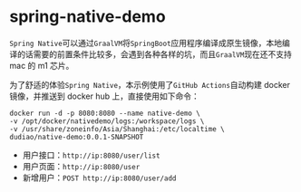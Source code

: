 # spring-native-demo

`Spring Native`可以通过`GraalVM`将`SpringBoot`应用程序编译成原生镜像，本地编译的话需要的前置条件比较多，会遇到各种各样的坑，而且`GraalVM`现在还不支持 mac 的 m1 芯片。

为了舒适的体验`Spring Native`，本示例使用了`GitHub Actions`自动构建 docker 镜像，并推送到 docker hub 上，直接使用如下命令：

```
docker run -d -p 8080:8080 --name native-demo \
-v /opt/docker/nativedemo/logs:/workspace/logs \
-v /usr/share/zoneinfo/Asia/Shanghai:/etc/localtime \
dudiao/native-demo:0.0.1-SNAPSHOT
```

- 用户接口：`http://ip:8080/user/list`
- 用户页面：`http://ip:8080/user`
- 新增用户：`POST http://ip:8080/user/add`